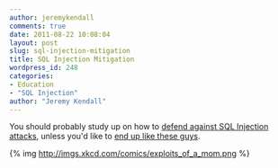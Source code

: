```yaml
---
author: jeremykendall
comments: true
date: 2011-08-22 10:08:04
layout: post
slug: sql-injection-mitigation
title: SQL Injection Mitigation
wordpress_id: 248
categories:
- Education
- "SQL Injection"
author: "Jeremy Kendall"
---
```


You should probably study up on how to [defend against SQL Injection attacks](http://docs.php.net/manual/sr/security.database.sql-injection.php), unless you'd like to [end up like these guys](http://xkcd.com/327/).

{% img http://imgs.xkcd.com/comics/exploits_of_a_mom.png %}

